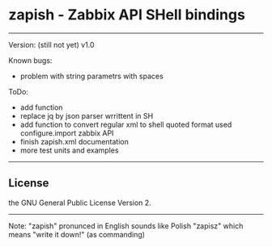 # zapish - Zabbix API SHell bindings
------------------------------------

Version: (still not yet) v1.0

Known bugs:
- problem with string parametrs with spaces

ToDo:
- add function
- replace jq by json parser wrrittent in SH
- add function to convert regular xml to shell quoted format used configure.import zabbix API
- finish zapish.xml documentation
- more test units and examples

------------------------------------
## License ##
the GNU General Public License Version 2.

------------------------------------
Note: "zapish" pronunced in English sounds like Polish "zapisz" which means "write it down!" (as commanding)

